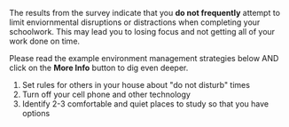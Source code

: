 The results from the survey indicate that you **do not frequently** attempt to limit enviornmental disruptions or distractions when completing your schoolwork. This may lead you to losing focus and not getting all of your work done on time. 

Please read the example environment management strategies below AND click on the **More Info** button to dig even deeper. 

1.	Set rules for others in your house about "do not disturb" times
2.	Turn off your cell phone and other technology
3.	Identify 2-3 comfortable and quiet places to study so that you have options
